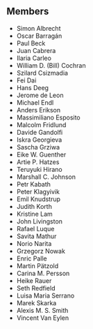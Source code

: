## Members

- Simon Albrecht
- Oscar Barragán
- Paul Beck
- Juan Cabrera
- Ilaria Carleo
- William D. (Bill) Cochran
- Szilard Csizmadia
- Fei Dai
- Hans Deeg
- Jerome de Leon
- Michael Endl
- Anders Erikson
- Massimiliano Esposito
- Malcolm Fridlund
- Davide Gandolfi
- Iskra Georgieva
- Sascha Grziwa
- Eike W. Guenther
- Artie P. Hatzes
- Teruyuki Hirano
- Marshall C. Johnson
- Petr Kabath
- Peter Klagyivik
- Emil Knudstrup
- Judith Korth
- Kristine Lam
- John Livingston
- Rafael Luque
- Savita Mathur
- Norio Narita
- Grzegorz Nowak
- Enric Palle
- Martin Pätzold
- Carina M. Persson
- Heike Rauer
- Seth Redfield
- Luisa Maria Serrano
- Marek Skarka
- Alexis M. S. Smith
- Vincent Van Eylen
